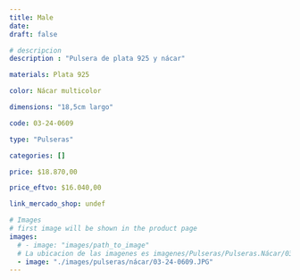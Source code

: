 ```yaml
---
title: Male
date: 
draft: false

# descripcion
description : "Pulsera de plata 925 y nácar"

materials: Plata 925

color: Nácar multicolor

dimensions: "18,5cm largo"

code: 03-24-0609

type: "Pulseras"

categories: []

price: $18.870,00

price_eftvo: $16.040,00

link_mercado_shop: undef

# Images
# first image will be shown in the product page
images:
  # - image: "images/path_to_image"
  # La ubicacion de las imagenes es imagenes/Pulseras/Pulseras.Nácar/03-24-0609-male
  - image: "./images/pulseras/nácar/03-24-0609.JPG"
---
```

